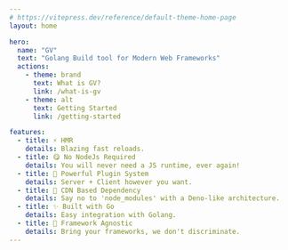 ```yaml
---
# https://vitepress.dev/reference/default-theme-home-page
layout: home

hero:
  name: "GV"
  text: "Golang Build tool for Modern Web Frameworks"
  actions:
    - theme: brand
      text: What is GV?
      link: /what-is-gv
    - theme: alt
      text: Getting Started
      link: /getting-started

features:
  - title: ⚡️ HMR
    details: Blazing fast reloads.
  - title: 😋 No NodeJs Required
    details: You will never need a JS runtime, ever again!
  - title: 🤝 Powerful Plugin System
    details: Server + Client however you want.
  - title: 💉 CDN Based Dependency
    details: Say no to 'node_modules' with a Deno-like architecture.
  - title: ✨ Built with Go
    details: Easy integration with Golang.
  - title: 🥳 Framework Agnostic
    details: Bring your frameworks, we don't discriminate.
---
```

